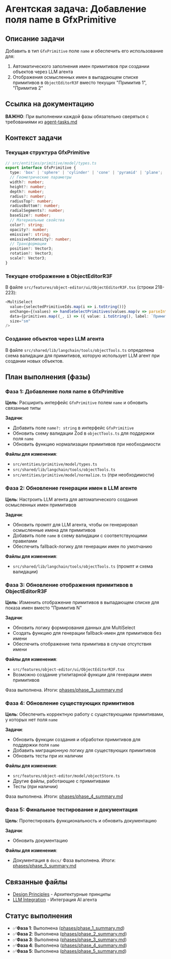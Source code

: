# Агентская задача: Добавление поля name в GfxPrimitive

## Описание задачи

Добавить в тип `GfxPrimitive` поле `name` и обеспечить его использование для:
1. Автоматического заполнения имен примитивов при создании объектов через LLM агента
2. Отображения осмысленных имен в выпадающем списке примитивов в `ObjectEditorR3F` вместо текущих "Примитив 1", "Примитив 2"

## Ссылка на документацию

**ВАЖНО**: При выполнении каждой фазы обязательно сверяться с требованиями из [agent-tasks.md](../../docs/development/workflows/agent-tasks.md)

## Контекст задачи

### Текущая структура GfxPrimitive
```typescript
// src/entities/primitive/model/types.ts
export interface GfxPrimitive {
  type: 'box' | 'sphere' | 'cylinder' | 'cone' | 'pyramid' | 'plane';
  // Геометрические параметры
  width?: number;
  height?: number;
  depth?: number;
  radius?: number;
  radiusTop?: number;
  radiusBottom?: number;
  radialSegments?: number;
  baseSize?: number;
  // Материальные свойства
  color?: string;
  opacity?: number;
  emissive?: string;
  emissiveIntensity?: number;
  // Трансформации
  position?: Vector3;
  rotation?: Vector3;
  scale?: Vector3;
}
```

### Текущее отображение в ObjectEditorR3F
В файле `src/features/object-editor/ui/ObjectEditorR3F.tsx` (строки 218-223):
```typescript
<MultiSelect
  value={selectedPrimitiveIds.map(i => i.toString())}
  onChange={(values) => handleSelectPrimitives(values.map(v => parseInt(v)))}
  data={primitives.map((_, i) => ({ value: i.toString(), label: `Примитив ${i + 1}` }))}
  size="sm"
/>
```

### Создание объектов через LLM агента
В файле `src/shared/lib/langchain/tools/objectTools.ts` определена схема валидации для примитивов, которую использует LLM агент при создании новых объектов.

## План выполнения (фазы)

### Фаза 1: Добавление поля name в GfxPrimitive
**Цель**: Расширить интерфейс `GfxPrimitive` полем `name` и обновить связанные типы

**Задачи**:
- Добавить поле `name?: string` в интерфейс `GfxPrimitive`
- Обновить схему валидации Zod в `objectTools.ts` для поддержки поля `name`
- Обновить функцию нормализации примитивов при необходимости

**Файлы для изменения**:
- `src/entities/primitive/model/types.ts`
- `src/shared/lib/langchain/tools/objectTools.ts`
- `src/entities/primitive/model/normalize.ts` (при необходимости)

### Фаза 2: Обновление генерации имен в LLM агенте
**Цель**: Настроить LLM агента для автоматического создания осмысленных имен примитивов

**Задачи**:
- Обновить промпт для LLM агента, чтобы он генерировал осмысленные имена для примитивов
- Добавить поле `name` в схему валидации с соответствующими правилами
- Обеспечить fallback-логику для генерации имен по умолчанию

**Файлы для изменения**:
- `src/shared/lib/langchain/tools/objectTools.ts` (промпт и схема валидации)

### Фаза 3: Обновление отображения примитивов в ObjectEditorR3F
**Цель**: Изменить отображение примитивов в выпадающем списке для показа имен вместо "Примитив N"

**Задачи**:
- Обновить логику формирования данных для MultiSelect
- Создать функцию для генерации fallback-имен для примитивов без имени
- Обеспечить отображение типа примитива в случае отсутствия имени

**Файлы для изменения**:
- `src/features/object-editor/ui/ObjectEditorR3F.tsx`
- Возможно создание утилитарной функции для генерации имен примитивов

Фаза выполнена. Итоги: [phases/phase_3_summary.md](phases/phase_3_summary.md)

### Фаза 4: Обновление существующих примитивов
**Цель**: Обеспечить корректную работу с существующими примитивами, у которых нет поля `name`

**Задачи**:
- Обновить функции создания и обработки примитивов для поддержки поля `name`
- Добавить миграционную логику для существующих примитивов
- Обновить тесты при их наличии

**Файлы для изменения**:
- `src/features/object-editor/model/objectStore.ts`
- Другие файлы, работающие с примитивами
- Тесты (при наличии)

Фаза выполнена. Итоги: [phases/phase_4_summary.md](phases/phase_4_summary.md)

### Фаза 5: Финальное тестирование и документация
**Цель**: Протестировать функциональность и обновить документацию

**Задачи**:
- Обновить документацию

**Файлы для изменения**:
- Документация в `docs/`
Фаза выполнена. Итоги: [phases/phase_5_summary.md](phases/phase_5_summary.md)

## Связанные файлы

- [Design Principles](../../docs/architecture/design-principles.md) - Архитектурные принципы
- [LLM Integration](../../docs/features/ai-integration/llm-integration.md) - Интеграция AI агента

## Статус выполнения

- ✅**Фаза 1**: Выполнена ([phases/phase_1_summary.md](phases/phase_1_summary.md))
- ✅**Фаза 2**: Выполнена ([phases/phase_2_summary.md](phases/phase_2_summary.md))
- ✅**Фаза 3**: Выполнена ([phases/phase_3_summary.md](phases/phase_3_summary.md))
- ✅**Фаза 4**: Выполнена ([phases/phase_4_summary.md](phases/phase_4_summary.md))
- ✅**Фаза 5**: Выполнена ([phases/phase_5_summary.md](phases/phase_5_summary.md))
